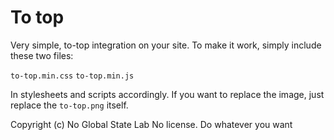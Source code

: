 
To top
=====

Very simple, to-top integration on your site. To make it work, simply include these two files:

`to-top.min.css`
`to-top.min.js`

In stylesheets and scripts accordingly. If you want to replace the image, just replace the `to-top.png` itself.

Copyright (c) No Global State Lab
No license. Do whatever you want
